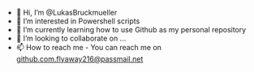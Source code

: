 - 👋 Hi, I’m @LukasBruckmueller
- 👀 I’m interested in Powershell scripts
- 🌱 I’m currently learning how to use Github as my personal repository
- 💞️ I’m looking to collaborate on ...
- 📫 How to reach me - You can reach me on github.com.flyaway216@passmail.net

<!---
LukasBruckmueller/LukasBruckmueller is a ✨ special ✨ repository because its `README.md` (this file) appears on your GitHub profile.
You can click the Preview link to take a look at your changes.
--->
